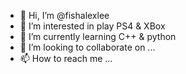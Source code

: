 - 👋 Hi, I’m @fishalexlee
- 👀 I’m interested in play PS4 & XBox
- 🌱 I’m currently learning C++ & python
- 💞️ I’m looking to collaborate on ...
- 📫 How to reach me ...

<!---
fishalexlee/fishalexlee is a ✨ special ✨ repository because its `README.md` (this file) appears on your GitHub profile.
You can click the Preview link to take a look at your changes.
--->
